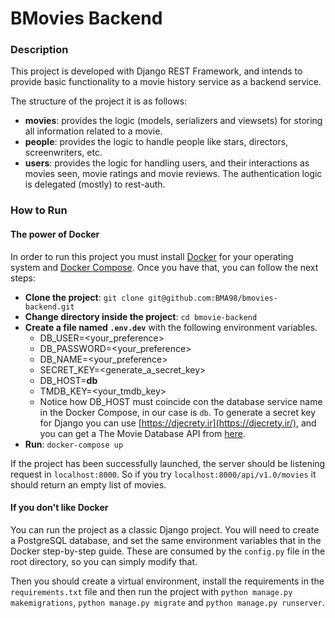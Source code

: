 # BMovies Backend

### Description

This project is developed with Django REST Framework, and intends to provide basic
functionality to a movie history service as a backend service. 

The structure of the project it is as follows:
- **movies**: provides the logic (models, serializers and viewsets) for storing all information related to a movie.
- **people**: provides the logic to handle people like stars, directors, screenwriters, etc.
- **users**: provides the logic for handling users, and their interactions as movies seen, movie ratings and movie reviews. The authentication logic is delegated (mostly) to rest-auth.

### How to Run
#### The power of Docker

In order to run this project you must install [Docker](https://docs.docker.com/engine/install/)
for your operating system and [Docker Compose](https://docs.docker.com/compose/install/).
Once you have that, you can follow the next steps:

- **Clone the project**: `git clone git@github.com:BMA98/bmovies-backend.git`
- **Change directory inside the project**: `cd bmovie-backend`
- **Create a file named `.env.dev`** with the following environment variables.
  - DB_USER=<your_preference>
  - DB_PASSWORD=<your_preference>
  - DB_NAME=<your_preference>
  - SECRET_KEY=<generate_a_secret_key>
  - DB_HOST=**db**
  - TMDB_KEY=<your_tmdb_key>
  - Notice how DB_HOST must coincide con the database service name in the Docker Compose, in our case is `db`. To generate a secret key for Django you can use [https://djecrety.ir](https://djecrety.ir/), and you can get a The Movie Database API from [here](https://developers.themoviedb.org/3/).
- **Run**: `docker-compose up`

If the project has been successfully launched, the server should be listening request in
`localhost:8000`. So if you try `localhost:8000/api/v1.0/movies` it should return an
empty list of movies.

#### If you don't like Docker

You can run the project as a classic Django project. You will need to create a PostgreSQL database,
and set the same environment variables that in the Docker step-by-step guide. These are consumed
by the `config.py` file in the root directory, so you can simply modify that.

Then you should create a virtual environment, install the requirements in the `requirements.txt` file and 
then run the project with `python manage.py makemigrations`, `python manage.py migrate` and
`python manage.py runserver`.
